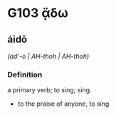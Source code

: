 # G103 ᾄδω

## áidō

_(ad'-o | AH-thoh | AH-thoh)_

### Definition

a primary verb; to sing; sing.

- to the praise of anyone, to sing

